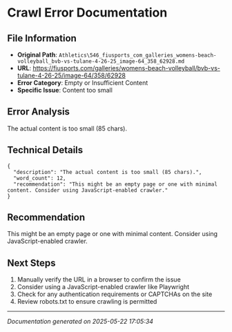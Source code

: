 # Crawl Error Documentation

## File Information
- **Original Path**: `Athletics\546_fiusports_com_galleries_womens-beach-volleyball_bvb-vs-tulane-4-26-25_image-64_358_62928.md`
- **URL**: https://fiusports.com/galleries/womens-beach-volleyball/bvb-vs-tulane-4-26-25/image-64/358/62928
- **Error Category**: Empty or Insufficient Content
- **Specific Issue**: Content too small

## Error Analysis
The actual content is too small (85 chars).

## Technical Details
```
{
  "description": "The actual content is too small (85 chars).",
  "word_count": 12,
  "recommendation": "This might be an empty page or one with minimal content. Consider using JavaScript-enabled crawler."
}
```

## Recommendation
This might be an empty page or one with minimal content. Consider using JavaScript-enabled crawler.

## Next Steps
1. Manually verify the URL in a browser to confirm the issue
2. Consider using a JavaScript-enabled crawler like Playwright
3. Check for any authentication requirements or CAPTCHAs on the site
4. Review robots.txt to ensure crawling is permitted

---
*Documentation generated on 2025-05-22 17:05:34*
